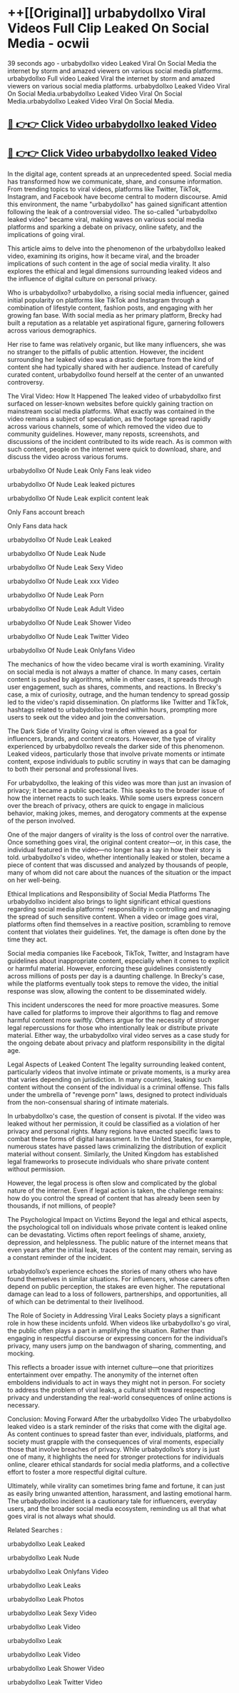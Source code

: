 # ++[[Original]] urbabydollxo Viral Videos Full Clip Leaked On Social Media - ocwii<br>

39 seconds ago - urbabydollxo video Leaked Viral On Social Media the internet by storm and amazed viewers on various social media platforms.
urbabydollxo Full video Leaked Viral the internet by storm and amazed viewers on various social media platforms. urbabydollxo Leaked Video Viral On Social Media.urbabydollxo Leaked Video Viral On Social Media.urbabydollxo Leaked Video Viral On Social Media.<br>


## [🔴 👉👉 Click Video urbabydollxo leaked Video ](https://onlyclips.site?title=urbabydollxo&ref=git)

## [🔴 👉👉 Click Video urbabydollxo leaked Video ](https://onlyclips.site?title=urbabydollxo&ref=git)

In the digital age, content spreads at an unprecedented speed. Social media has transformed how we communicate, share, and consume information. From trending topics to viral videos, platforms like Twitter, TikTok, Instagram, and Facebook have become central to modern discourse. Amid this environment, the name "urbabydollxo" has gained significant attention following the leak of a controversial video. The so-called "urbabydollxo leaked video" became viral, making waves on various social media platforms and sparking a debate on privacy, online safety, and the implications of going viral.

This article aims to delve into the phenomenon of the urbabydollxo leaked video, examining its origins, how it became viral, and the broader implications of such content in the age of social media virality. It also explores the ethical and legal dimensions surrounding leaked videos and the influence of digital culture on personal privacy.

Who is urbabydollxo?
urbabydollxo, a rising social media influencer, gained initial popularity on platforms like TikTok and Instagram through a combination of lifestyle content, fashion posts, and engaging with her growing fan base. With social media as her primary platform, Brecky had built a reputation as a relatable yet aspirational figure, garnering followers across various demographics.

Her rise to fame was relatively organic, but like many influencers, she was no stranger to the pitfalls of public attention. However, the incident surrounding her leaked video was a drastic departure from the kind of content she had typically shared with her audience. Instead of carefully curated content, urbabydollxo found herself at the center of an unwanted controversy.

The Viral Video: How It Happened
The leaked video of urbabydollxo first surfaced on lesser-known websites before quickly gaining traction on mainstream social media platforms. What exactly was contained in the video remains a subject of speculation, as the footage spread rapidly across various channels, some of which removed the video due to community guidelines. However, many reposts, screenshots, and discussions of the incident contributed to its wide reach. As is common with such content, people on the internet were quick to download, share, and discuss the video across various forums.

urbabydollxo Of Nude Leak Only Fans leak video

urbabydollxo Of Nude Leak leaked pictures

urbabydollxo Of Nude Leak explicit content leak

Only Fans account breach

Only Fans data hack

urbabydollxo Of Nude Leak Leaked

urbabydollxo Of Nude Leak Nude

urbabydollxo Of Nude Leak Sexy Video

urbabydollxo Of Nude Leak xxx Video

urbabydollxo Of Nude Leak Porn

urbabydollxo Of Nude Leak Adult Video

urbabydollxo Of Nude Leak Shower Video

urbabydollxo Of Nude Leak Twitter Video

urbabydollxo Of Nude Leak Onlyfans Video

The mechanics of how the video became viral is worth examining. Virality on social media is not always a matter of chance. In many cases, certain content is pushed by algorithms, while in other cases, it spreads through user engagement, such as shares, comments, and reactions. In Brecky's case, a mix of curiosity, outrage, and the human tendency to spread gossip led to the video's rapid dissemination. On platforms like Twitter and TikTok, hashtags related to urbabydollxo trended within hours, prompting more users to seek out the video and join the conversation.

The Dark Side of Virality
Going viral is often viewed as a goal for influencers, brands, and content creators. However, the type of virality experienced by urbabydollxo reveals the darker side of this phenomenon. Leaked videos, particularly those that involve private moments or intimate content, expose individuals to public scrutiny in ways that can be damaging to both their personal and professional lives.

For urbabydollxo, the leaking of this video was more than just an invasion of privacy; it became a public spectacle. This speaks to the broader issue of how the internet reacts to such leaks. While some users express concern over the breach of privacy, others are quick to engage in malicious behavior, making jokes, memes, and derogatory comments at the expense of the person involved.

One of the major dangers of virality is the loss of control over the narrative. Once something goes viral, the original content creator—or, in this case, the individual featured in the video—no longer has a say in how their story is told. urbabydollxo's video, whether intentionally leaked or stolen, became a piece of content that was discussed and analyzed by thousands of people, many of whom did not care about the nuances of the situation or the impact on her well-being.

Ethical Implications and Responsibility of Social Media Platforms
The urbabydollxo incident also brings to light significant ethical questions regarding social media platforms' responsibility in controlling and managing the spread of such sensitive content. When a video or image goes viral, platforms often find themselves in a reactive position, scrambling to remove content that violates their guidelines. Yet, the damage is often done by the time they act.

Social media companies like Facebook, TikTok, Twitter, and Instagram have guidelines about inappropriate content, especially when it comes to explicit or harmful material. However, enforcing these guidelines consistently across millions of posts per day is a daunting challenge. In Brecky's case, while the platforms eventually took steps to remove the video, the initial response was slow, allowing the content to be disseminated widely.

This incident underscores the need for more proactive measures. Some have called for platforms to improve their algorithms to flag and remove harmful content more swiftly. Others argue for the necessity of stronger legal repercussions for those who intentionally leak or distribute private material. Either way, the urbabydollxo viral video serves as a case study for the ongoing debate about privacy and platform responsibility in the digital age.

Legal Aspects of Leaked Content
The legality surrounding leaked content, particularly videos that involve intimate or private moments, is a murky area that varies depending on jurisdiction. In many countries, leaking such content without the consent of the individual is a criminal offense. This falls under the umbrella of "revenge porn" laws, designed to protect individuals from the non-consensual sharing of intimate materials.

In urbabydollxo's case, the question of consent is pivotal. If the video was leaked without her permission, it could be classified as a violation of her privacy and personal rights. Many regions have enacted specific laws to combat these forms of digital harassment. In the United States, for example, numerous states have passed laws criminalizing the distribution of explicit material without consent. Similarly, the United Kingdom has established legal frameworks to prosecute individuals who share private content without permission.

However, the legal process is often slow and complicated by the global nature of the internet. Even if legal action is taken, the challenge remains: how do you control the spread of content that has already been seen by thousands, if not millions, of people?

The Psychological Impact on Victims
Beyond the legal and ethical aspects, the psychological toll on individuals whose private content is leaked online can be devastating. Victims often report feelings of shame, anxiety, depression, and helplessness. The public nature of the internet means that even years after the initial leak, traces of the content may remain, serving as a constant reminder of the incident.

urbabydollxo’s experience echoes the stories of many others who have found themselves in similar situations. For influencers, whose careers often depend on public perception, the stakes are even higher. The reputational damage can lead to a loss of followers, partnerships, and opportunities, all of which can be detrimental to their livelihood.

The Role of Society in Addressing Viral Leaks
Society plays a significant role in how these incidents unfold. When videos like urbabydollxo's go viral, the public often plays a part in amplifying the situation. Rather than engaging in respectful discourse or expressing concern for the individual’s privacy, many users jump on the bandwagon of sharing, commenting, and mocking.

This reflects a broader issue with internet culture—one that prioritizes entertainment over empathy. The anonymity of the internet often emboldens individuals to act in ways they might not in person. For society to address the problem of viral leaks, a cultural shift toward respecting privacy and understanding the real-world consequences of online actions is necessary.

Conclusion: Moving Forward After the urbabydollxo Video
The urbabydollxo leaked video is a stark reminder of the risks that come with the digital age. As content continues to spread faster than ever, individuals, platforms, and society must grapple with the consequences of viral moments, especially those that involve breaches of privacy. While urbabydollxo’s story is just one of many, it highlights the need for stronger protections for individuals online, clearer ethical standards for social media platforms, and a collective effort to foster a more respectful digital culture.

Ultimately, while virality can sometimes bring fame and fortune, it can just as easily bring unwanted attention, harassment, and lasting emotional harm. The urbabydollxo incident is a cautionary tale for influencers, everyday users, and the broader social media ecosystem, reminding us all that what goes viral is not always what should.

Related Searches :

urbabydollxo Leak Leaked

urbabydollxo Leak Nude

urbabydollxo Leak Onlyfans Video

urbabydollxo Leak Leaks

urbabydollxo Leak Photos

urbabydollxo Leak Sexy Video

urbabydollxo Leak Video

urbabydollxo Leak

urbabydollxo Leak Video

urbabydollxo Leak Shower Video

urbabydollxo Leak Twitter Video

